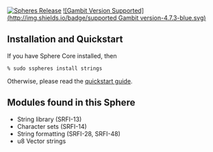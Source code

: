 [![Spheres Release](http://img.shields.io/github/release/alvatar/sphere-core.svg)](http://schemespheres.org)
[![Gambit Version Supported](http://img.shields.io/badge/supported Gambit version-4.7.3-blue.svg)](http://schemespheres.org)


## Installation and Quickstart
If you have Sphere Core installed, then

    % sudo sspheres install strings

Otherwise, please read the [quickstart guide](http://www.schemespheres.org/guides/en/quickstart).

## Modules found in this Sphere

* String library (SRFI-13)
* Character sets (SRFI-14)
* String formatting (SRFI-28, SRFI-48)
* u8 Vector strings
